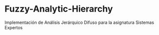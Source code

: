 # Fuzzy-Analytic-Hierarchy
Implementación de Análisis Jerárquico Difuso para la asignatura Sistemas Expertos 
